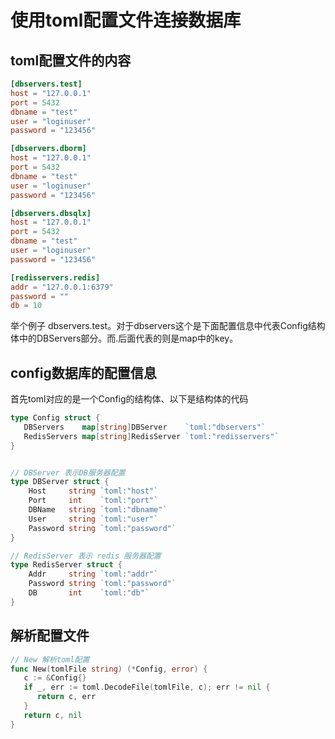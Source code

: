 # 使用toml配置文件连接数据库

## toml配置文件的内容

```toml
[dbservers.test]
host = "127.0.0.1"
port = 5432
dbname = "test"
user = "loginuser"
password = "123456"

[dbservers.dborm]
host = "127.0.0.1"
port = 5432
dbname = "test"
user = "loginuser"
password = "123456"

[dbservers.dbsqlx]
host = "127.0.0.1"
port = 5432
dbname = "test"
user = "loginuser"
password = "123456"

[redisservers.redis]
addr = "127.0.0.1:6379"
password = ""
db = 10
```

举个例子 dbservers.test。对于dbservers这个是下面配置信息中代表Config结构体中的DBServers部分。而.后面代表的则是map中的key。



## config数据库的配置信息

首先toml对应的是一个Config的结构体、以下是结构体的代码

```go
type Config struct {
   DBServers    map[string]DBServer    `toml:"dbservers"`
   RedisServers map[string]RedisServer `toml:"redisservers"`
}


// DBServer 表示DB服务器配置
type DBServer struct {
	Host     string `toml:"host"`
	Port     int    `toml:"port"`
	DBName   string `toml:"dbname"`
	User     string `toml:"user"`
	Password string `toml:"password"`
}

// RedisServer 表示 redis 服务器配置
type RedisServer struct {
	Addr     string `toml:"addr"`
	Password string `toml:"password"`
	DB       int    `toml:"db"`
}
```



## 解析配置文件

```go
// New 解析toml配置
func New(tomlFile string) (*Config, error) {
   c := &Config{}
   if _, err := toml.DecodeFile(tomlFile, c); err != nil {
      return c, err
   }
   return c, nil
}
```

